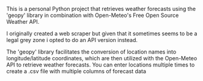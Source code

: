This is a personal Python project that retrieves weather forecasts using the 'geopy' library in combination with Open-Meteo's Free Open Source Weather API.

I originally created a web scraper but given that it sometimes seems to be a legal grey zone i opted to do an API version instead.


The 'geopy' library facilitates the conversion of location names into longitude/latitude coordinates, which are then utilized with the Open-Meteo API to retrieve weather forecasts.
You can enter locations multiple times to create a .csv file with multiple columns of forecast data

